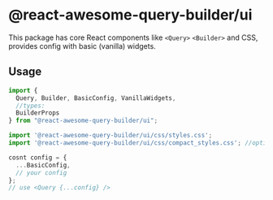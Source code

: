 # @react-awesome-query-builder/ui

This package has core React components like `<Query>` `<Builder>` and CSS, provides config with basic (vanilla) widgets.

## Usage

```js
import {
  Query, Builder, BasicConfig, VanillaWidgets,
  //types:
  BuilderProps
} from "@react-awesome-query-builder/ui";

import '@react-awesome-query-builder/ui/css/styles.css';
import '@react-awesome-query-builder/ui/css/compact_styles.css'; //optional, for more compact styles

cosnt config = {
  ...BasicConfig,
  // your config
};
// use <Query {...config} /> 
```
